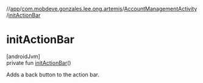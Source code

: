 //[app](../../../index.md)/[com.mobdeve.gonzales.lee.ong.artemis](../index.md)/[AccountManagementActivity](index.md)/[initActionBar](init-action-bar.md)

# initActionBar

[androidJvm]\
private fun [initActionBar](init-action-bar.md)()

Adds a back button to the action bar.
